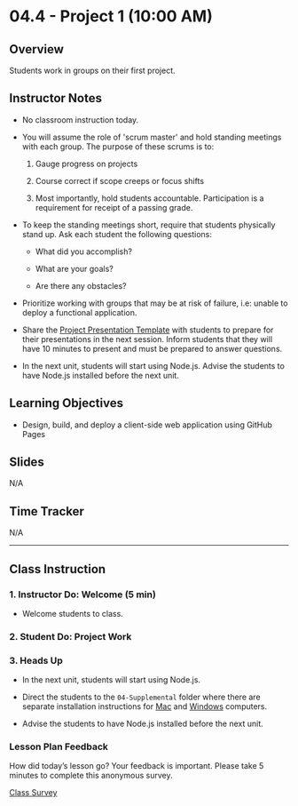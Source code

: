 # 04.4 - Project 1 (10:00 AM)

## Overview

Students work in groups on their first project.

## Instructor Notes

* No classroom instruction today. 

* You will assume the role of 'scrum master' and hold standing meetings with each group. The purpose of these scrums is to: 

    1. Gauge progress on projects
    
    2. Course correct if scope creeps or focus shifts
    
    3. Most importantly, hold students accountable. Participation is a requirement for receipt of a passing grade. 
    
* To keep the standing meetings short, require that students physically stand up. Ask each student the following questions: 

    * What did you accomplish? 

    * What are your goals? 

    * Are there any obstacles? 

* Prioritize working with groups that may be at risk of failure, i.e: unable to deploy a functional application. 

* Share the [Project Presentation Template](https://docs.google.com/presentation/d/1_u8TKy5zW5UlrVQVnyDEZ0unGI2tjQPDEpA0FNuBKAw/edit?usp=sharing) with students to prepare for their presentations in the next session. Inform students that they will have 10 minutes to present and must be prepared to answer questions.

* In the next unit, students will start using Node.js. Advise the students to have Node.js installed before the next unit. 

## Learning Objectives

* Design, build, and deploy a client-side web application using GitHub Pages


## Slides

N/A


## Time Tracker

N/A


---

## Class Instruction

### 1. Instructor Do: Welcome (5 min)

* Welcome students to class. 

### 2. Student Do: Project Work


### 3. Heads Up

* In the next unit, students will start using Node.js. 

* Direct the students to the `04-Supplemental` folder where there are separate installation instructions for [Mac](../../../../01-Class-Content/09-NodeJS/04-Supplemental/nodejs-install-mac.md) and [Windows](../../../../01-Class-Content/09-NodeJS/04-Supplemental/nodejs-install-win.md) computers. 

* Advise the students to have Node.js installed before the next unit. 

### Lesson Plan Feedback

How did today’s lesson go? Your feedback is important. Please take 5 minutes to complete this anonymous survey.

[Class Survey](https://forms.gle/nYLbt6NZUNJMJ1h38)